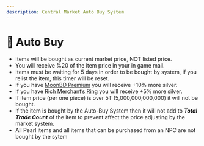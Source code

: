 ```yaml
---
description: Central Market Auto Buy System
---
```


# 💚 Auto Buy

* Items will be bought as current market price, NOT listed price.
* You will receive %20 of the item price in your in game mail.
* Items must be waiting for 5 days in order to be bought by system, if you relist the item, this timer will be reset.
* If you have [MoonBD Premium](../../about-us/moonbd-premium.md) you will receive +10% more silver.
* If you have [Rich Merchant’s Ring](https://bdocodex.com/us/item/12034/) you will receive +5% more silver.
* If item price (per one piece) is over 5T (5,000,000,000,000) it will not be bought.
* If the item is bought by the Auto-Buy System then it will not add to _**Total Trade Count**_ of the item to prevent affect the price adjusting by the market system.
* All Pearl items and all items that can be purchased from an NPC are not bought by the sytem


